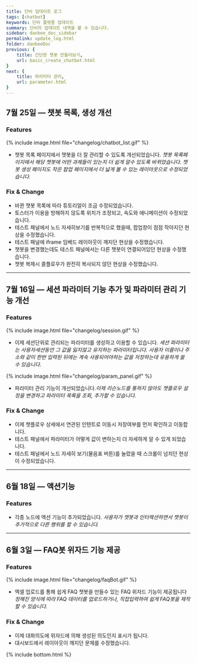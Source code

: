 ```yaml
---
title: 단비 업데이트 로그
tags: [chatbot]
keywords: 단비 플렛폼 업데이트
summary: 단비의 업데이트 내역을 볼 수 있습니다.
sidebar: danbee_doc_sidebar
permalink: update_log.html
folder: danbeeDoc
previous: {
    title: 간단한 챗봇 만들어보기,
    url: basic_create_chatbot.html
}
next: {
    title: 파라미터 관리,
    url: parameter.html
}
---
```


## 7월 25일 — 챗봇 목록, 생성 개선

### Features

{% include image.html file="changelog/chatbot_list.gif" %}
- 챗봇 목록 페이지에서 챗봇을 더 잘 관리할 수 있도록 개선되었습니다. 
*챗봇 목록페이지에서 해당 챗봇에 어떤 과제들이 있는지 더 쉽게 알수 있도록 바뀌었습니다. 챗봇 생성 페이지도 작은 팝업 페이지에서 더 넓게 볼 수 있는 레이아웃으로 수정되었습니다.*

### Fix & Change
- 바뀐 챗봇 목록에 따라 튜토리얼이 조금 수정되었습니다.
- 토스터가 이용을 방해하지 않도록 위치가 조정되고, 속도와 애니메이션이 수정되었습니다.
- 테스트 패널에서 노드 자세히보기를 반복적으로 했을때, 팝업창이 점점 작아지던 현상을 수정했습니다.
- 테스트 패널에 iframe 임베드 레이아웃이 깨지던 현상을 수정했습니다.
- 챗봇을 변경했는데도 테스트 패널에서는 다른 챗봇이 연결되어있던 현상을 수정했습니다.
- 챗봇 복제시 콜플로우가 완전히 복사되지 않던 현상을 수정했습니다.

----------------------------------------------

## 7월 16일 — 세션 파라미터 기능 추가 및 파라미터 관리 기능 개선
 
### Features

{% include image.html file="changelog/session.gif" %}
- 이제 세션단위로 관리되는 파라미터를 생성하고 이용할 수 있습니다. 
*세션 파라미터는 사용자세션동안 그 값을 잃지않고 유지하는 파라미터입니다. 사용자 이름이나 주소와 같이 한번 입력된 뒤에는 계속 사용되어야하는 값을 저장하는데 유용하게 쓸 수 있습니다.*

{% include image.html file="changelog/param_panel.gif" %}
- 파라미터 관리 기능이 개선되었습니다.*이제 리슨노드를 통하지 않아도 챗플로우 설정을 변경하고 파라미터 목록을 조회, 추가할 수 있습니다.*

### Fix & Change
- 이제 챗플로우 상세에서 연관된 인텐트로 이동시 저장여부를 먼저 확인하고 이동합니다.
- 테스트 패널에서 파라미터가 어떻게 값이 변하는지 더 자세하게 알 수 있게 되었습니다.
- 테스트 패널에서 노드 자세히 보기(물음표 버튼)를 눌렀을 때 스크롤이 넘치던 현상이 수정되었습니다.

----------------------------------------------

## 6월 18일 — 액션기능

### Features

- 각종 노드에 액션 기능이 추가되었습니다.
*사용자가 챗봇과 인터렉션하면서 챗봇이 추가적으로 다른 행위를 할 수 있습니다.*

----------------------------------------------

## 6월 3일 — FAQ봇 위자드 기능 제공

### Features

{% include image.html file="changelog/faqBot.gif" %}
- 엑셀 업로드를 통해 쉽게 FAQ 챗봇을 만들수 있는 FAQ 위자드 기능이 제공됩니다 
*정해진 양식에 따라 FAQ 데이터를 업로드하거나, 직접입력하여 쉽게 FAQ봇을 제작할 수 있습니다.*

### Fix & Change
- 이제 대화의도에 위자드에 의해 생성된 의도인지 표시가 됩니다.
- 대시보드에서 레이아웃이 깨지던 문제를 수정했습니다.


{% include bottom.html %}
